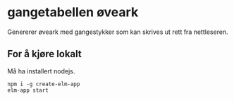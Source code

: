 # gangetabellen øveark

Genererer øveark med gangestykker som kan skrives ut rett fra nettleseren.

## For å kjøre lokalt

Må ha installert nodejs.

```
npm i -g create-elm-app
elm-app start
```
